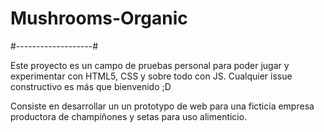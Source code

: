 # Mushrooms-Organic #
#-------------------#

Este proyecto es un campo de pruebas personal para poder jugar y experimentar con HTML5, CSS y sobre todo con JS. Cualquier issue constructivo es más que bienvenido ;D

Consiste en desarrollar un un prototypo de web para una ficticia empresa productora de champiñones y setas para uso alimenticio.
